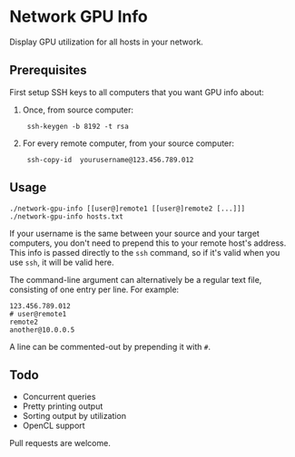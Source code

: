 # Network GPU Info

Display GPU utilization for all hosts in your network.


## Prerequisites
First setup SSH keys to all computers that you want GPU info about:

1. Once, from source computer:

        ssh-keygen -b 8192 -t rsa

2. For every remote computer, from your source computer:

        ssh-copy-id  yourusername@123.456.789.012


## Usage

    ./network-gpu-info [[user@]remote1 [[user@]remote2 [...]]]
    ./network-gpu-info hosts.txt

If your username is the same between your source and your target computers, you
don't need to prepend this to your remote host's address.  This info is passed
directly to the `ssh` command, so if it's valid when you use `ssh`, it will be
valid here.

The command-line argument can alternatively be a regular text file, consisting
of one entry per line.  For example:

    123.456.789.012
    # user@remote1
    remote2
    another@10.0.0.5

A line can be commented-out by prepending it with `#`.


## Todo
- Concurrent queries
- Pretty printing output
- Sorting output by utilization
- OpenCL support

Pull requests are welcome.
